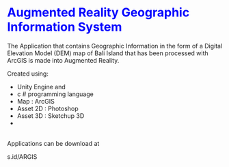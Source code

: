 <h1 style="color:blue"> Augmented Reality Geographic Information System </h1>
<a href="http://rachmatgunawan.com/static/media/ar.c07cc793.png"></a>

<p>The Application that contains Geographic Information in the form of a Digital Elevation Model (DEM) map of Bali Island that has been processed with ArcGIS is made into Augmented Reality. </p>

<p> Created using: 
  <ul>
    <li> Unity Engine and </li> 
    <li> c # programming language </li> 
    <li> Map : ArcGIS </li>
    <li> Asset 2D : Photoshop </li>
    <li> Asset 3D : Sketchup 3D <li>
  </ul></p>

  
</br>
Applications can be download at
<p>s.id/ARGIS</P>

